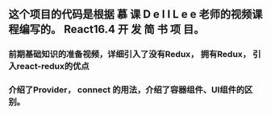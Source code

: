 ## 这个项目的代码是根据 慕 课 D e l l L e e 老师的视频课程编写的。 React16.4 开 发 简 书 项 目。

### 前期基础知识的准备视频，详细引入了没有Redux， 拥有Redux， 引入react-redux的优点

### 介绍了Provider， connect 的用法，介绍了容器组件、UI组件的区别。



